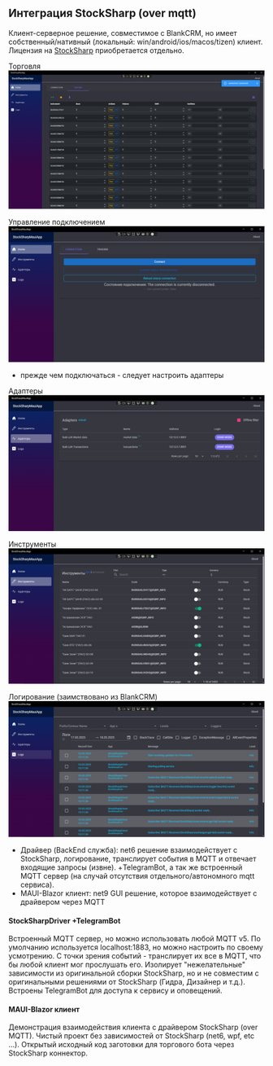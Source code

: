 ## Интеграция StockSharp (over mqtt)

Клиент-серверное решение, совместимое с BlankCRM, но имеет собственный/нативный (локальный: win/android/ios/macos/tizen) клиент. Лицензия на [StockSharp](https://stocksharp.ru/?rf=202744) приобретается отдельно.

Торговля
![trade view](./StockSharpMauiApp/img/trade-manage.png)

Управление подключением
![init](./StockSharpMauiApp/img/init-clear.png)
- прежде чем подключаться - следует настроить адаптеры

Адаптеры
![adapters](./StockSharpMauiApp/img/adapters-view.png)

Инструменты
![instruments view](./StockSharpMauiApp/img/instruments-view.png)

Логирование (заимствовано из BlankCRM)
![logs](./StockSharpMauiApp/img/logs.png)

- Драйвер (BackEnd служба): net6 решение взаимодействует с StockSharp, логирование, транслирует события в MQTT и отвечает входящие запросы (извне). +TelegramBot, а так же встроенный MQTT сервер (на случай отсутствия отдельного/автономного mqtt сервиса).
- MAUI-Blazor клиент: net9 GUI решение, которое взаимодействует с драйвером через MQTT

#### StockSharpDriver +TelegramBot
Встроенный MQTT сервер, но можно использовать любой MQTT v5. По умолчанию используется localhost:1883, но можно настроить по своему усмотрению.
С точки зрения событий - транслирует их все в MQTT, что бы любой клиент мог прослушать его. Изолирует "нежелательные" зависимости из оригинальной сборки StockSharp, но и не совместим с оригинальными решениями от StockSharp (Гидра, Дизайнер и т.д.).
Встроены TelegramBot для доступа к сервису и оповещений.

#### MAUI-Blazor клиент
Демонстрация взаимодействия клиента с драйвером StockSharp (over MQTT). Чистый проект без зависимостей от StockSharp (net6, wpf, etc ...).
Открытый исходный код заготовки для торгового бота через StockSharp коннектор.